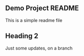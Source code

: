  ## Demo Project README

This is a simple readme file

 ## Heading 2

Just some updates, on a branch